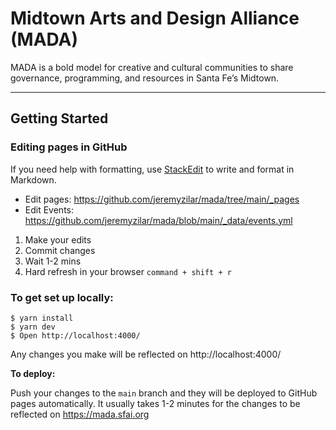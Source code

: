 # Midtown Arts and Design Alliance (MADA)

MADA is a bold model for creative and cultural communities to share governance, programming, and resources in Santa Fe’s Midtown.

---

## Getting Started

### Editing pages in GitHub

If you need help with formatting, use [StackEdit](https://stackedit.io/app#) to write and format in Markdown.

- Edit pages: https://github.com/jeremyzilar/mada/tree/main/_pages
- Edit Events: https://github.com/jeremyzilar/mada/blob/main/_data/events.yml

1. Make your edits
2. Commit changes
3. Wait 1-2 mins
4. Hard refresh in your browser `command + shift + r`

### To get set up locally:

```
$ yarn install
$ yarn dev
$ Open http://localhost:4000/
```

Any changes you make will be reflected on http://localhost:4000/

**To deploy:**

Push your changes to the `main` branch and they will be deployed to GitHub pages automatically. It usually takes 1-2 minutes for the changes to be reflected on https://mada.sfai.org
